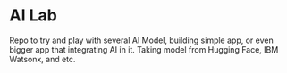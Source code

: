 # AI Lab

Repo to try and play with several AI Model, building simple app, or even bigger app that integrating AI in it. Taking model from Hugging Face, IBM Watsonx, and etc.
